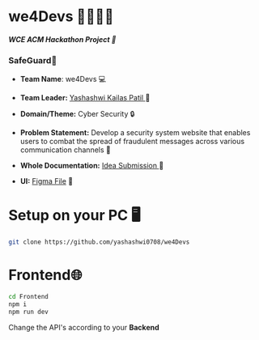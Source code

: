 # we4Devs 👨‍💻👩‍💻

##### WCE ACM Hackathon Project 🚀

### SafeGuard🙌

- **Team Name**: we4Devs 💻
  
- **Team Leader:** <a href="https://github.com/Yashashwi0708">Yashashwi Kailas Patil	</a> 🎯

- **Domain/Theme:** Cyber Security 🔒

- **Problem Statement:** Develop a security system website that enables users to combat the spread of fraudulent messages across various communication channels 📧

- **Whole Documentation:** <a href="https://docs.google.com/document/d/1pcAZzuoEXgjS8k2VcAFIBRm0pIsiB-0j/edit">Idea Submission	</a> 📝
  
- **UI:** <a href="https://www.figma.com/file/FQkREiISbToyNUTYKyh8WJ/Fraud-Detection?type=design&node-id=0%3A1&mode=design&t=upqrdJmELEcgcdtl-1">Figma File</a> 🎨

# Setup on your PC 🖥️
```sh
git clone https://github.com/yashashwi0708/we4Devs
```
<h1>Frontend🌐</h1>

```sh
cd Frontend
npm i
npm run dev
```
Change the API's according to your **Backend** 
